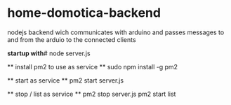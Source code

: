 # home-domotica-backend
nodejs backend wich communicates with arduino and passes messages to and from the arduio to the connected clients

**startup with**#
   node server.js
   
** install pm2 to use as service **
   sudo npm install -g pm2

** start as service **
   pm2 start server.js

** stop / list as service **
   pm2 stop server.js
   pm2 start list
   

